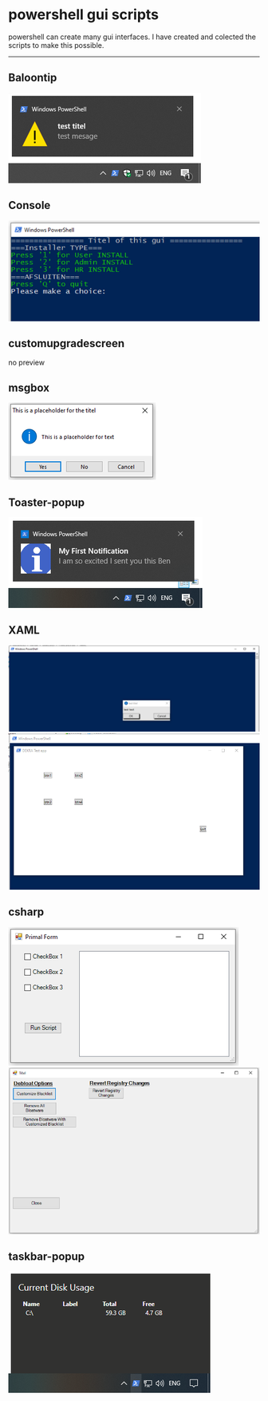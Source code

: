 # powershell gui scripts
powershell can create many gui interfaces.
I have created and colected the scripts to make this possible.

--------
## Baloontip
![](./Baloontip/baloontip(PS).PNG)
## Console
![](./Console/Console-gui.PNG)
## customupgradescreen
no preview
## msgbox
![](./MsgBox/MsgBox.PNG)
## Toaster-popup
![](./Toaster-popup/Toaster-popup.PNG)
## XAML
![](./XAML/Xaml-gui.PNG)
![](./XAML/test-gui-xaml.PNG)
## csharp
![](./csharp/csharp-buttons.PNG)
![](./csharp/csharp.PNG)
## taskbar-popup
![](./taskbar-popup/taskbar-popup.png)
